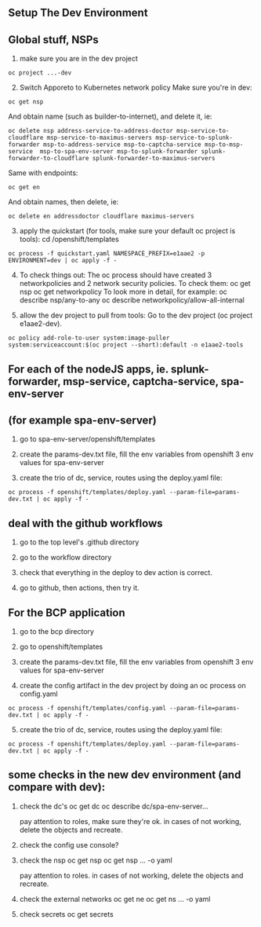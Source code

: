
## Setup The Dev Environment

## Global stuff, NSPs

1. make sure you are in the dev project
```console
oc project ...-dev
```

2. Switch Apporeto to Kubernetes network policy
Make sure you're in dev:
```console
oc get nsp
```
And obtain name (such as builder-to-internet), and delete it, ie:
```console
oc delete nsp address-service-to-address-doctor msp-service-to-cloudflare msp-service-to-maximus-servers msp-service-to-splunk-forwarder msp-to-address-service msp-to-captcha-service msp-to-msp-service  msp-to-spa-env-server msp-to-splunk-forwarder splunk-forwarder-to-cloudflare splunk-forwarder-to-maximus-servers
```

Same with endpoints:
```console
oc get en
```
And obtain names, then delete, ie:
```console
oc delete en addressdoctor cloudflare maximus-servers
```

3. apply the quickstart (for tools, make sure your default oc project is tools):
cd /openshift/templates
```console
oc process -f quickstart.yaml NAMESPACE_PREFIX=e1aae2 -p ENVIRONMENT=dev | oc apply -f -
```

4. To check things out:
The oc process should have created 3 networkpolicies and 2 network security policies.  To check them:
oc get nsp
oc get networkpolicy
To look more in detail, for example:
oc describe nsp/any-to-any
oc describe networkpolicy/allow-all-internal

5. allow the dev project to pull from tools:
   Go to the dev project (oc project e1aae2-dev).
```console
oc policy add-role-to-user system:image-puller system:serviceaccount:$(oc project --short):default -n e1aae2-tools
```

## For each of the nodeJS apps, ie. splunk-forwarder, msp-service, captcha-service, spa-env-server
## (for example spa-env-server)

1. go to spa-env-server/openshift/templates

2. create the params-dev.txt file, fill the env variables from openshift 3 env values for spa-env-server

3. create the trio of dc, service, routes using the deploy.yaml file:
```console
oc process -f openshift/templates/deploy.yaml --param-file=params-dev.txt | oc apply -f -
```

## deal with the github workflows

1. go to the top level's .github directory

2. go to the workflow directory

3. check that everything in the deploy to dev action is correct.

4. go to github, then actions, then try it.


## For the BCP application

1. go to the bcp directory

2. go to openshift/templates

3. create the params-dev.txt file, fill the env variables from openshift 3 env values for spa-env-server

4. create the config artifact in the dev project by doing an oc process on config.yaml
```console
oc process -f openshift/templates/config.yaml --param-file=params-dev.txt | oc apply -f -
```

5. create the trio of dc, service, routes using the deploy.yaml file:
```console
oc process -f openshift/templates/deploy.yaml --param-file=params-dev.txt | oc apply -f -
```

## some checks in the new dev environment (and compare with dev):

1. check the dc's
   oc get dc
   oc describe dc/spa-env-server...

   pay attention to roles, make sure they're ok.
   in cases of not working, delete the objects and recreate.

2. check the config
   use console?

3. check the nsp
   oc get nsp
   oc get nsp ... -o yaml

   pay attention to roles.
   in cases of not working, delete the objects and recreate.

4. check the external networks
   oc get ne
   oc get ns ... -o yaml

5. check secrets
   oc get secrets


